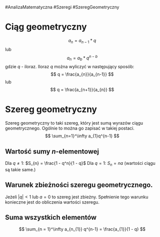 #AnalizaMatematyczna #Szeregi #SzeregGeometryczny 
# Ciąg geometryczny
$$
a_{n} = a_{n-1}*q
$$
lub 
$$
a_{n} = a_{b}*q^{n-b}
$$
gdzie $q$ - iloraz.
Iloraz $q$ można wyliczyć w następujący sposób:
$$
q = \frac{a_{n}}{a_{n-1}} 
$$
lub 
$$
q = \frac{a_{n+1}}{a_{n}}
$$
# Szereg geometryczny
Szereg geometryczny to taki szereg, który jest sumą wyrazów ciągu geometrycznego.
Ogólnie to można go zapisać w takiej postaci.
$$
\sum_{n=1}^\infty a_{1}q^{n-1}
$$
## Wartość sumy $n$-elementowej
Dla $q \neq 1$: $S_{n} = \frac{1 - q^n}{1 - q}$
Dla $q = 1$: $S_{n} = na$ (wartości ciągu są takie same.)

## Warunek zbieżności szeregu geometrycznego.
Jeżeli $|q| < 1$ lub $a = 0$ to szereg jest zbieżny.
Spełnienie tego warunku konieczne jest do obliczenia wartości szeregu.
## Suma wszystkich elementów
$$
\sum_{n = 1}^\infty a_{n_{1}} q^{n-1} = \frac{a_{1}}{1 - q}
$$